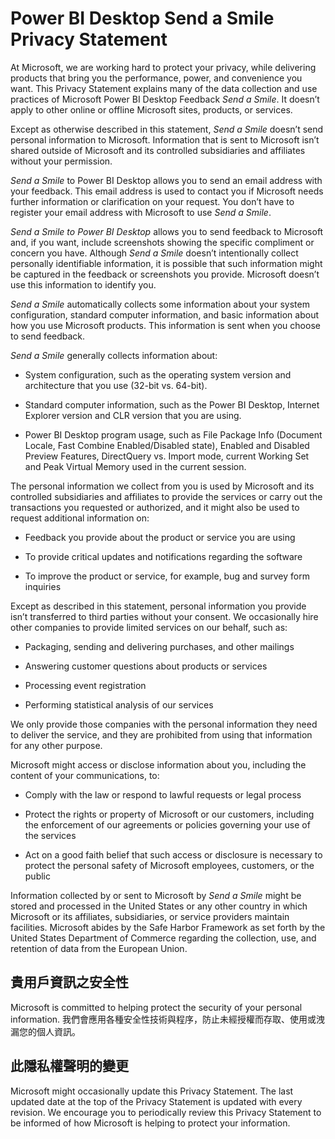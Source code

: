<properties
   pageTitle="Power BI Desktop Send a Smile Privacy Statement"
   description="Power BI Desktop Send a Smile Privacy Statement"
   services="powerbi"
   documentationCenter=""
   authors="davidiseminger"
   manager="mblythe"
   backup=""
   editor=""
   tags=""
   qualityFocus="no"
   qualityDate=""/>

<tags
   ms.service="powerbi"
   ms.devlang="NA"
   ms.topic="article"
   ms.tgt_pltfrm="NA"
   ms.workload="powerbi"
   ms.date="09/29/2016"
   ms.author="davidi"/>
# Power BI Desktop Send a Smile Privacy Statement

At Microsoft, we are working hard to protect your privacy, while delivering products that bring you the performance, power, and convenience you want. This Privacy Statement explains many of the data collection and use practices of Microsoft Power BI Desktop Feedback <bpt id="p1">*</bpt>Send a Smile<ept id="p1">*</ept>. It doesn’t apply to other online or offline Microsoft sites, products, or services.

Except as otherwise described in this statement, <bpt id="p1">*</bpt>Send a Smile<ept id="p1">*</ept> doesn’t send personal information to Microsoft. Information that is sent to Microsoft isn’t shared outside of Microsoft and its controlled subsidiaries and affiliates without your permission.

<bpt id="p1">*</bpt>Send a Smile<ept id="p1">*</ept> to Power BI Desktop allows you to send an email address with your feedback. This email address is used to contact you if Microsoft needs further information or clarification on your request. You don’t have to register your email address with Microsoft to use <bpt id="p1">*</bpt>Send a Smile<ept id="p1">*</ept>.

<bpt id="p1">*</bpt>Send a Smile to Power BI Desktop<ept id="p1">*</ept> allows you to send feedback to Microsoft and, if you want, include screenshots showing the specific compliment or concern you have. Although <bpt id="p1">*</bpt>Send a Smile<ept id="p1">*</ept> doesn’t intentionally collect personally identifiable information, it is possible that such information might be captured in the feedback or screenshots you provide. Microsoft doesn’t use this information to identify you.

<bpt id="p1">*</bpt>Send a Smile<ept id="p1">*</ept> automatically collects some information about your system configuration, standard computer information, and basic information about how you use Microsoft products. This information is sent when you choose to send feedback.

<bpt id="p1">*</bpt>Send a Smile<ept id="p1">*</ept> generally collects information about:

-   System configuration, such as the operating system version and architecture that you use (32-bit vs. 64-bit).

-   Standard computer information, such as the Power BI Desktop, Internet Explorer version and CLR version that you are using.

-   Power BI Desktop program usage, such as File Package Info (Document Locale, Fast Combine Enabled/Disabled state), Enabled and Disabled Preview Features, DirectQuery vs. Import mode, current Working Set and Peak Virtual Memory used in the current session.

The personal information we collect from you is used by Microsoft and its controlled subsidiaries and affiliates to provide the services or carry out the transactions you requested or authorized, and it might also be used to request additional information on:

-   Feedback you provide about the product or service you are using

-   To provide critical updates and notifications regarding the software

-   To improve the product or service, for example, bug and survey form inquiries

Except as described in this statement, personal information you provide isn’t transferred to third parties without your consent. We occasionally hire other companies to provide limited services on our behalf, such as:

-   Packaging, sending and delivering purchases, and other mailings

-   Answering customer questions about products or services

-   Processing event registration

-   Performing statistical analysis of our services

We only provide those companies with the personal information they need to deliver the service, and they are prohibited from using that information for any other purpose.

Microsoft might access or disclose information about you, including the content of your communications, to:

-   Comply with the law or respond to lawful requests or legal process

-   Protect the rights or property of Microsoft or our customers, including the enforcement of our agreements or policies governing your use of the services

-   Act on a good faith belief that such access or disclosure is necessary to protect the personal safety of Microsoft employees, customers, or the public

Information collected by or sent to Microsoft by <bpt id="p1">*</bpt>Send a Smile<ept id="p1">*</ept> might be stored and processed in the United States or any other country in which Microsoft or its affiliates, subsidiaries, or service providers maintain facilities. Microsoft abides by the Safe Harbor Framework as set forth by the United States Department of Commerce regarding the collection, use, and retention of data from the European Union.

## 貴用戶資訊之安全性

Microsoft is committed to helping protect the security of your personal information. 我們會應用各種安全性技術與程序，防止未經授權而存取、使用或洩漏您的個人資訊。

## 此隱私權聲明的變更

Microsoft might occasionally update this Privacy Statement. The last updated date at the top of the Privacy Statement is updated with every revision. We encourage you to periodically review this Privacy Statement to be informed of how Microsoft is helping to protect your information.
